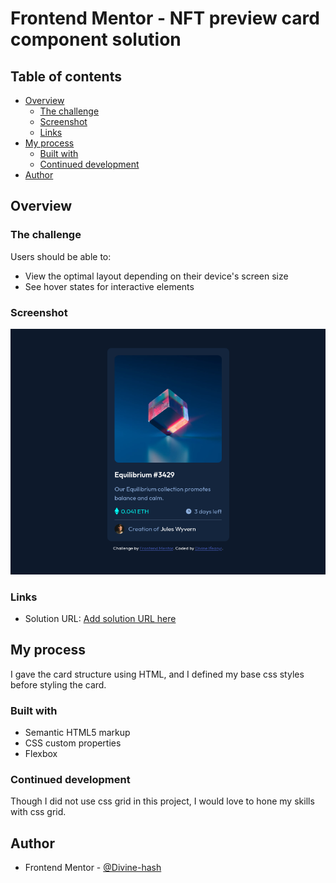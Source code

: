 # Frontend Mentor - NFT preview card component solution

## Table of contents

- [Overview](#overview)
  - [The challenge](#the-challenge)
  - [Screenshot](#screenshot)
  - [Links](#links)
- [My process](#my-process)
  - [Built with](#built-with)
  - [Continued development](#continued-development)
- [Author](#author)

## Overview

### The challenge

Users should be able to:

- View the optimal layout depending on their device's screen size
- See hover states for interactive elements

### Screenshot

![](./images/nftscreenshot.png)

### Links

- Solution URL: [Add solution URL here](https://divine-hash.github.io/nft-preview-card)

## My process
I gave the card structure using HTML, and I defined my base css styles before styling the card.

### Built with

- Semantic HTML5 markup
- CSS custom properties
- Flexbox

### Continued development
Though I did not use css grid in this project, I would love to hone my skills with css grid.

## Author
- Frontend Mentor - [@Divine-hash](https://www.frontendmentor.io/profile/yourusername)
